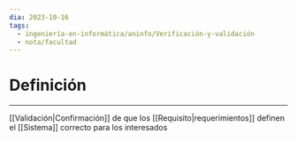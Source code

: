 ```yaml
---
dia: 2023-10-16
tags:
  - ingeniería-en-informática/aninfo/Verificación-y-validación
  - nota/facultad
---
```

# Definición
---
[[Validación|Confirmación]] de que los [[Requisito|requerimientos]] definen el [[Sistema]] correcto para los interesados